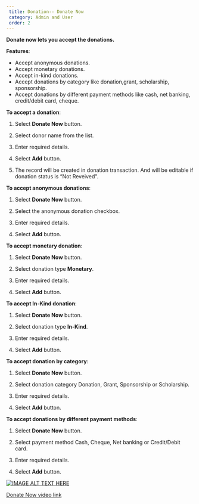 ```yaml
---
 title: Donation-- Donate Now
 category: Admin and User
 order: 2
---
```

 **Donate now lets you accept the donations.** 

 **Features**:

  * Accept anonymous donations. 
  * Accept monetary donations. 
  * Accept in-kind donations. 
  * Accept donations by category like donation,grant, scholarship, sponsorship. 
  * Accept donations by different payment methods like cash, net banking, credit/debit card,       cheque. 


 **To accept a donation**: 

 1. Select **Donate Now** button. 

 2. Select donor name from the list. 

 3. Enter required details. 

 4. Select **Add** button. 

 5. The record will be created in donation transaction. And will be editable if donation status is “Not            Reveived". 

 **To accept anonymous donations**: 

 1. Select **Donate Now** button. 

 2. Select the anonymous donation checkbox. 

 3. Enter required details. 

 4. Select **Add** button. 

 **To accept monetary donation**: 

 1. Select **Donate Now** button. 

 2. Select donation type **Monetary**. 

 3. Enter required details. 

 4. Select **Add** button. 

 **To accept In-Kind donation**: 

 1. Select **Donate Now** button. 

 2. Select donation type **In-Kind**. 

 3. Enter required details. 

 4. Select **Add** button. 

 **To accept donation by category**: 

 1. Select **Donate Now** button. 

 2. Select donation category Donation, Grant, Sponsorship or Scholarship. 

 3. Enter required details. 

 4. Select **Add** button. 

 **To accept donations by different payment methods**: 

 1. Select **Donate Now** button. 

 2. Select payment method Cash, Cheque, Net banking or Credit/Debit card. 

 3. Enter required details. 

 4. Select **Add** button. 


 [![IMAGE ALT TEXT HERE](http://img.youtube.com/vi/_SOVbq6FUoU/0.jpg)](https://www.youtube.com/watch?v=yYESlhAldpg)

 [Donate Now video link](https://www.youtube.com/watch?v=yYESlhAldpg)
 